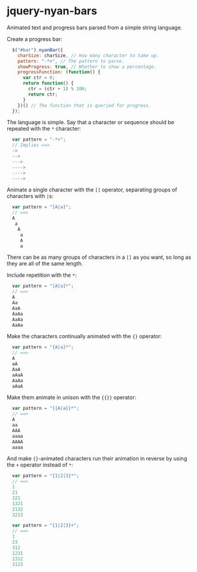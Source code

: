jquery-nyan-bars
================

Animated text and progress bars parsed from a simple string language.

Create a progress bar:

```javascript
  $("#bar").nyanBar({
    charSize: charSize, // How many character to take up.
    pattern: "-*>", // The pattern to parse.
    showProgress: true, // Whether to show a percentage.
    progressFunction: (function() {
      var ctr = 0;
      return function() {
        ctr = (ctr + 1) % 100;
        return ctr;
      }
    })() // The function that is queried for progress.
  });
```

The language is simple. Say that a character or sequence should be repeated with the `*` character:

```javascript
  var pattern = "-*>";
  // Implies ==>
  ->
  -->
  --->
  ---->
  ---->
  ---->
```

Animate a single character with the `[]` operator, separating groups of characters with `|`s:

```javascript
  var pattern = "[A|a]";
  // ==>
  A
   a
    A
     a
     A
     a
```

There can be as many groups of characters in a `[]` as you want, so long as they are all of the same length. 

Include repetition with the `*`:

```javascript
  var pattern = "[A|a]*";
  // ==>
  A
  Aa
  AaA
  AaAa
  AaAa
  AaAa
```

Make the characters continually animated with the `{}` operator:

```javascript
  var pattern = "{A|a}*";
  // ==>
  A
  aA
  AaA
  aAaA
  AaAa
  aAaA
```

Make them animate in unison with the `{{}}` operator:

```javascript
  var pattern = "{{A|a}}*";
  // ==>
  A
  aa
  AAA
  aaaa
  AAAA
  aaaa
```

And make `{}`-animated characters run their animation in reverse by using the `+` operator instead of `*`:

```javascript
  var pattern = "{1|2|3}*";
  // ==>
  1
  21
  321
  1321
  2132
  3213
```

```javascript
  var pattern = "{1|2|3}+";
  // ==>
  1
  23
  312
  1231
  2312
  3123
```
